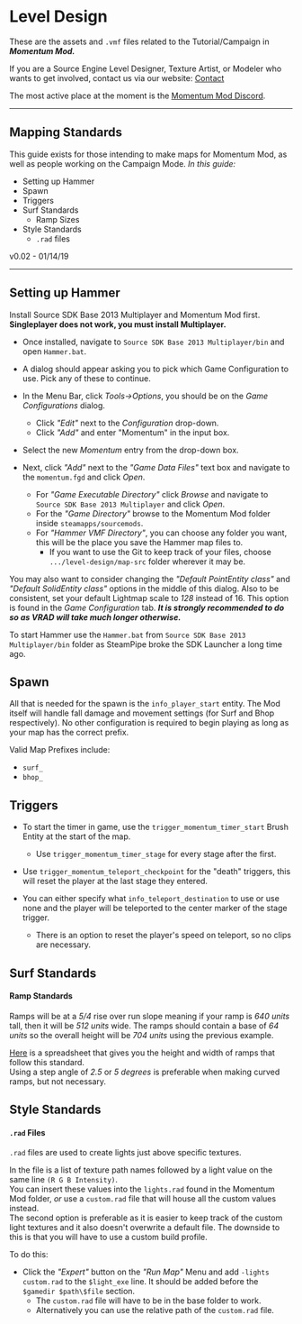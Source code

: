 # Level Design
These are the assets and `.vmf` files related to the Tutorial/Campaign in ***Momentum Mod.***

If you are a Source Engine Level Designer, Texture Artist, or Modeler who wants to get involved, contact us via our website: [Contact](http://momentum-mod.org/contact)  

The most active place at the moment is the [Momentum Mod Discord](https://discord.gg/wQWkRb6).

---

## Mapping Standards
This guide exists for those intending to make maps for Momentum Mod, as well as people working on the Campaign Mode.
_In this guide:_

 * Setting up Hammer
 * Spawn
 * Triggers
 * Surf Standards
 	* Ramp Sizes
 * Style Standards
 	* `.rad` files

v0.02 - 01/14/19

---

## Setting up Hammer
Install Source SDK Base 2013 Multiplayer and Momentum Mod first. **Singleplayer does not work, you must install Multiplayer.**

* Once installed, navigate to `Source SDK Base 2013 Multiplayer/bin` and open `Hammer.bat`.

* A dialog should appear asking you to pick which Game Configuration to use. Pick any of these to continue.

* In the Menu Bar, click _Tools->Options_, you should be on the _Game Configurations_ dialog.
  * Click _"Edit"_ next to the _Configuration_ drop-down.
  * Click _"Add"_ and enter "Momentum" in the input box.
  
* Select the new _Momentum_ entry from the drop-down box.

* Next, click _"Add"_ next to the _"Game Data Files"_ text box and navigate to the `momentum.fgd` and click _Open_.
  * For _"Game Executable Directory"_ click _Browse_ and navigate to `Source SDK Base 2013 Multiplayer` and click _Open_.
  * For the _"Game Directory"_ browse to the Momentum Mod folder inside `steamapps/sourcemods`.
  * For _"Hammer VMF Directory"_, you can choose any folder you want, this will be the place you save the Hammer map files to.
    * If you want to use the Git to keep track of your files, choose `.../level-design/map-src` folder wherever it may be. 

You may also want to consider changing the _"Default PointEntity class"_ and _"Default SolidEntity class"_ options in the middle of this dialog.
Also to be consistent, set your default Lightmap scale to *128* instead of 16. This option is found in the _Game Configuration_ tab.
___It is strongly recommended to do so as VRAD will take much longer otherwise.___

To start Hammer use the `Hammer.bat` from `Source SDK Base 2013 Multiplayer/bin` folder as SteamPipe broke the SDK Launcher a long time ago.

## Spawn
All that is needed for the spawn is the `info_player_start` entity. The Mod itself will handle fall damage and movement settings (for Surf and Bhop respectively). No other configuration is required to begin playing as long as your map has the correct prefix.

Valid Map Prefixes include:
* `surf_`
* `bhop_`

## Triggers
* To start the timer in game, use the `trigger_momentum_timer_start` Brush Entity at the start of the map.
  * Use `trigger_momentum_timer_stage` for every stage after the first.
  
* Use `trigger_momentum_teleport_checkpoint` for the "death" triggers, this will reset the player at the last stage they entered.
* You can either specify what `info_teleport_destination` to use or use none and the player will be teleported to the center marker of the stage trigger.
  * There is an option to reset the player's speed on teleport, so no clips are necessary.

## Surf Standards

#### Ramp Standards

Ramps will be at a _5/4_ rise over run slope meaning if your ramp is _640 units_ tall, then it will be _512 units_ wide.
The ramps should contain a base of _64 units_ so the overall height will be _704 units_ using the previous example.  

[Here](https://docs.google.com/spreadsheets/d/1-K8c2F3EVhTpeyzDAoIfdjmWr1s6H8bEtUQy5cfKEJg/edit#gid=0) is a spreadsheet that gives you the height and width of ramps that follow this standard.  
Using a step angle of _2.5_ or _5 degrees_ is preferable when making curved ramps, but not necessary.

## Style Standards

#### `.rad` Files

`.rad` files are used to create lights just above specific textures.  

In the file is a list of texture path names followed by a light value on the same line `(R G B Intensity)`.  
You can insert these values into the `lights.rad` found in the Momentum Mod folder, _or_ use a `custom.rad` file that will house all the custom values instead.  
The second option is preferable as it is easier to keep track of the custom light textures and it also doesn't overwrite a default file.
The downside to this is that you will have to use a custom build profile. 

To do this:
* Click the _"Expert"_ button on the _"Run Map"_ Menu and add `-lights custom.rad` to the `$light_exe` line. It should be added before the `$gamedir $path\$file` section. 
  * The `custom.rad` file will have to be in the base folder to work.
  * Alternatively you can use the relative path of the `custom.rad` file.

